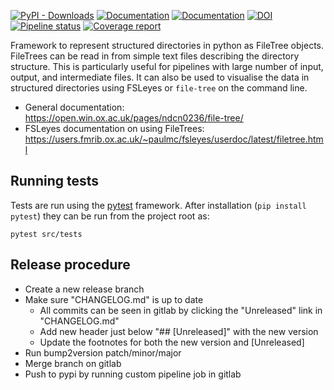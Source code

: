 [![PyPI - Downloads](https://img.shields.io/pypi/dm/file-tree)](https://pypi.org/project/file-tree/)
[![Documentation](https://img.shields.io/badge/Documentation-file--tree-blue)](https://open.win.ox.ac.uk/pages/ndcn0236/file-tree/)
[![Documentation](https://img.shields.io/badge/Documentation-fsleyes-blue)](https://open.win.ox.ac.uk/pages/fsl/fsleyes/fsleyes/userdoc/filetree.html)
[![DOI](https://zenodo.org/badge/DOI/10.5281/zenodo.6576809.svg)](https://doi.org/10.5281/zenodo.6576809)
[![Pipeline status](https://git.fmrib.ox.ac.uk/ndcn0236/file-tree/badges/master/pipeline.svg)](https://git.fmrib.ox.ac.uk/ndcn0236/file-tree/-/pipelines)
[![Coverage report](https://git.fmrib.ox.ac.uk/ndcn0236/file-tree/badges/master/coverage.svg)](https://open.win.ox.ac.uk/pages/ndcn0236/file-tree/htmlcov)

Framework to represent structured directories in python as FileTree objects. FileTrees can be read in from simple text files describing the directory structure. This is particularly useful for pipelines with large number of input, output, and intermediate files. It can also be used to visualise the data in structured directories using FSLeyes or `file-tree` on the command line.

- General documentation: https://open.win.ox.ac.uk/pages/ndcn0236/file-tree/
- FSLeyes documentation on using FileTrees: https://users.fmrib.ox.ac.uk/~paulmc/fsleyes/userdoc/latest/filetree.html

## Running tests
Tests are run using the [pytest](https://docs.pytest.org) framework. After installation (`pip install pytest`) they can be run from the project root as:
```shell
pytest src/tests
```

## Release procedure
- Create a new release branch
- Make sure "CHANGELOG.md" is up to date
    - All commits can be seen in gitlab by clicking the "Unreleased" link in "CHANGELOG.md"
    - Add new header just below "## [Unreleased]" with the new version
    - Update the footnotes for both the new version and [Unreleased]
- Run bump2version patch/minor/major
- Merge branch on gitlab
- Push to pypi by running custom pipeline job in gitlab
